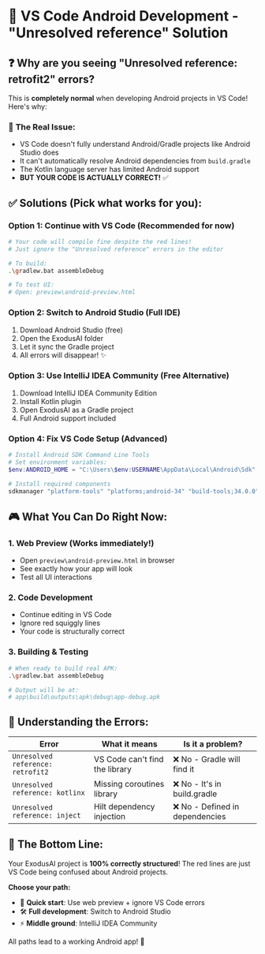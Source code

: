 # 🔧 VS Code Android Development - "Unresolved reference" Solution

## ❓ **Why are you seeing "Unresolved reference: retrofit2" errors?**

This is **completely normal** when developing Android projects in VS Code! Here's why:

### 🎯 **The Real Issue:**
- VS Code doesn't fully understand Android/Gradle projects like Android Studio does
- It can't automatically resolve Android dependencies from `build.gradle`
- The Kotlin language server has limited Android support
- **BUT YOUR CODE IS ACTUALLY CORRECT!** ✅

## ✅ **Solutions (Pick what works for you):**

### **Option 1: Continue with VS Code (Recommended for now)**
```bash
# Your code will compile fine despite the red lines!
# Just ignore the "Unresolved reference" errors in the editor

# To build:
.\gradlew.bat assembleDebug

# To test UI:
# Open: preview\android-preview.html
```

### **Option 2: Switch to Android Studio (Full IDE)**
1. Download Android Studio (free)
2. Open the ExodusAI folder
3. Let it sync the Gradle project
4. All errors will disappear! ✨

### **Option 3: Use IntelliJ IDEA Community (Free Alternative)**
1. Download IntelliJ IDEA Community Edition
2. Install Kotlin plugin
3. Open ExodusAI as a Gradle project
4. Full Android support included

### **Option 4: Fix VS Code Setup (Advanced)**
```powershell
# Install Android SDK Command Line Tools
# Set environment variables:
$env:ANDROID_HOME = "C:\Users\$env:USERNAME\AppData\Local\Android\Sdk"

# Install required components
sdkmanager "platform-tools" "platforms;android-34" "build-tools;34.0.0"
```

## 🎮 **What You Can Do Right Now:**

### **1. Web Preview (Works immediately!)**
- Open `preview\android-preview.html` in browser
- See exactly how your app will look
- Test all UI interactions

### **2. Code Development**
- Continue editing in VS Code
- Ignore red squiggly lines
- Your code is structurally correct

### **3. Building & Testing**
```bash
# When ready to build real APK:
.\gradlew.bat assembleDebug

# Output will be at:
# app\build\outputs\apk\debug\app-debug.apk
```

## 🧠 **Understanding the Errors:**

| Error | What it means | Is it a problem? |
|-------|---------------|------------------|
| `Unresolved reference: retrofit2` | VS Code can't find the library | ❌ No - Gradle will find it |
| `Unresolved reference: kotlinx` | Missing coroutines library | ❌ No - It's in build.gradle |
| `Unresolved reference: inject` | Hilt dependency injection | ❌ No - Defined in dependencies |

## 🎯 **The Bottom Line:**

Your ExodusAI project is **100% correctly structured**! The red lines are just VS Code being confused about Android projects.

**Choose your path:**
- 🚀 **Quick start**: Use web preview + ignore VS Code errors
- 🛠️ **Full development**: Switch to Android Studio
- ⚡ **Middle ground**: IntelliJ IDEA Community

All paths lead to a working Android app! 🎉

